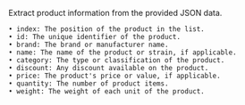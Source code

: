 Extract product information from the provided JSON data.

    • index: The position of the product in the list.
    • id: The unique identifier of the product.
    • brand: The brand or manufacturer name.
    • name: The name of the product or strain, if applicable.
    • category: The type or classification of the product.
    • discount: Any discount available on the product.
    • price: The product's price or value, if applicable.
    • quantity: The number of product items.
    • weight: The weight of each unit of the product.